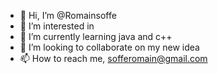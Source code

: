 - 👋 Hi, I’m @Romainsoffe
- 👀 I’m interested in
- 🌱 I’m currently learning java and c++
- 💞️ I’m looking to collaborate on my new idea 
- 📫 How to reach me, sofferomain@gmail.com

<!---
Romainsoffe/Romainsoffe is a ✨ special ✨ repository because its `README.md` (this file) appears on your GitHub profile.
You can click the Preview link to take a look at your changes.
--->
